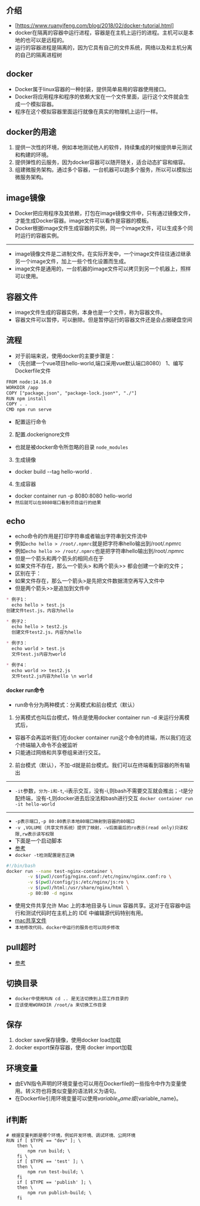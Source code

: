 ## 介绍
* [https://www.ruanyifeng.com/blog/2018/02/docker-tutorial.html]
* docker在隔离的容器中运行进程，容器是在主机上运行的进程。主机可以是本地的也可以是远程的。
* 运行的容器进程是隔离的，因为它具有自己的文件系统，网络以及和主机分离的自己的隔离进程树

## docker
* Docker属于linux容器的一种封装，提供简单易用的容器使用接口。
* Docker将应用程序和程序的依赖大宝在一个文件里面，运行这个文件就会生成一个模拟容器。
* 程序在这个模拟容器里面运行就像在真实的物理机上运行一样。

## docker的用途
1. 提供一次性的环境，例如本地测试他人的软件，持续集成的时候提供单元测试和构建的环境。
2. 提供弹性的云服务，因为docker容器可以随开随关，适合动态扩容和缩容。
3. 组建微服务架构。通过多个容器，一台机器可以跑多个服务，所以可以模拟出微服务架构。

## image镜像
* Docker把应用程序及其依赖，打包在image镜像文件中，只有通过镜像文件，才能生成Docker容器。image文件可以看作是容器的模板。
* Docker根据image文件生成容器的实例，同一个image文件，可以生成多个同时运行的容器实例。
---
* image镜像文件是二进制文件。在实际开发中，一个image文件往往通过继承另一个image文件，加上一些个性化设置而生成。
* image文件是通用的，一台机器的image文件可以拷贝到另一个机器上，照样可以使用。

## 容器文件
* image文件生成的容器实例，本身也是一个文件，称为容器文件。
* 容器文件可以暂停，可以删除。但是暂停运行的容器文件还是会占据硬盘空间

## 流程
* 对于前端来说，使用docker的主要步骤是：
* （先创建一个vue项目hello-world,端口采用vue默认端口8080）
1、编写Dockerfile文件
````html
FROM node:14.16.0
WORKDIR /app
COPY ["package.json", "package-lock.json*", "./"]
RUN npm install
COPY . .
CMD npm run serve
````
* 配置运行命令
2. 配置.dockerignore文件
* 也就是被docker命令所忽略的目录
`node_modules`
3. 生成镜像
* docker build --tag hello-world .
4. 生成容器
* docker container run -p 8080:8080 hello-world
* `然后就可以在8080端口看到项目运行的结果`

## echo
* echo命令的作用是打印字符串或者输出字符串到文件流中
* 例如`echo hello > /root/.npmrc`就是把字符串hello输出到/root/.npmrc
* 例如`echo hello >> /root/.npmrc`也是把字符串hello输出到/root/.npmrc
* 但是一个箭头和两个箭头的相同点在于
* 如果文件不存在，那么一个箭头> 和两个箭头>> 都会创建一个新的文件；
* 区别在于：
* 如果文件存在，那么一个箭头>是先把文件数据清空再写入文件中
* 但是两个箭头>>是追加到文件中
```markdown
* 例子1：
  echo hello > test.js
创建文件test.js，内容为hello

* 例子2：
  echo hello > test2.js
  创建文件test2.js，内容为hello

* 例子3：
  echo world > test.js
  文件test.js内容为world

* 例子4：
  echo world >> test2.js
  文件test2.js内容为hello \n world
```

#### docker run命令
* run命令分为两种模式：分离模式和前台模式（默认）
1. 分离模式也叫后台模式，特点是使用docker container run -d 来运行分离模式后，
* 容器不会再监听我们在docker container run这个命令的终端，所以我们在这个终端输入命令不会被监听
* 只能通过网络和共享卷组来进行交互。
2. 前台模式（默认），不加-d就是前台模式。我们可以在终端看到容器的所有输出
---
* `-it`参数，`分为-i和-t`,-i表示交互，没有-i,则bash不需要交互就会推出；-t是分配终端，没有-t,则docker进去后没法和bash进行交互
`docker container run -it hello-world`
---
* `-p表示端口,-p 80:80表示本地80端口映射到容器的80端口`
 * `-v ,VOLUME（共享文件系统）提供了映射，-v后面最后的ro表示(read only)只读权限,rw表示读写权限`
* 下面是一个启动脚本
* [参考]("https://docs.docker.com/engine/reference/run/")
* `docker -t检测配置是否正确`
```bash
#!/bin/bash
docker run --name test-nginx-container \
        -v $(pwd)/config/nginx.conf:/etc/nginx/nginx.conf:ro \
        -v $(pwd)/config/js:/etc/nginx/js:ro \
        -v $(pwd)/html:/usr/share/nginx/html \
        -p 80:80 -d nginx
```

* 使用文件共享允许 Mac 上的本地目录与 Linux 容器共享。这对于在容器中运行和测试代码时在主机上的 IDE 中编辑源代码特别有用。
* [mac共享文件]("https://docs.docker.com/desktop/mac/")
* `本地修改代码，docker中运行的服务也可以同步修改`

## pull超时
* [参考]("https://www.cnblogs.com/ygh1229/p/6549062.html")

## 切换目录
* `docker中使用RUN cd .. 是无法切换到上层工作目录的`
* `应该使用WORKDIR /root/a 来切换工作目录`


## 保存
1. docker save保存镜像，使用docker load加载
2. docker export保存容器，使用 docker import加载

## 环境变量
* 由EVN指令声明的环境变量也可以用在Dockerfile的一些指令中作为变量使用。转义符也将类似变量的语法转义为语句。
* 在Dockerfile引用环境变量可以使用$variable_name或${variable_name}。

## if判断
```text
# 根据变量判断是哪个环境，例如开发环境、调试环境、公网环境
RUN if [ $TYPE == "dev" ]; \
    then \
        npm run build; \
    fi \
    if [ $TYPE == 'test' ]; \
    then \
        npm run test-build; \
    fi
    if [ $TYPE == 'publish' ]; \
    then \
        npm run publish-build; \
    fi
```
